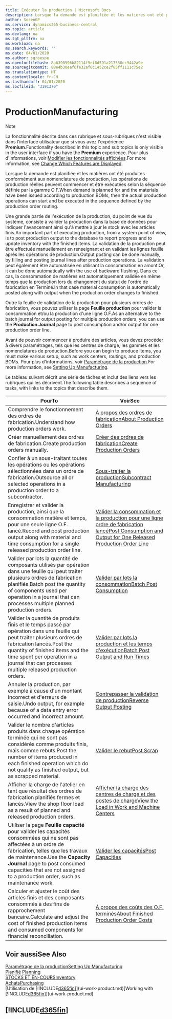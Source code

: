 ```yaml
---
title: Exécuter la production | Microsoft Docs
description: Lorsque la demande est planifiée et les matières ont été produites conformément aux nomenclatures de production, les opérations de production réelles peuvent commencer et être exécutées selon la séquence définie par la gamme O.F.
author: SorenGP
ms.service: dynamics365-business-central
ms.topic: article
ms.devlang: na
ms.tgt_pltfrm: na
ms.workload: na
ms.search.keywords: ''
ms.date: 04/01/2020
ms.author: sgroespe
ms.openlocfilehash: 8a6390596b82114f9ef8d591a217538cc9442a9e
ms.sourcegitcommit: 88e4b30eaf6fa32af0c1452ce2f85ff1111c75e2
ms.translationtype: HT
ms.contentlocale: fr-CH
ms.lasthandoff: 04/01/2020
ms.locfileid: "3191370"
---
```

# <a name="manufacturing"></a><span data-ttu-id="8bbaf-103">Production</span><span class="sxs-lookup"><span data-stu-id="8bbaf-103">Manufacturing</span></span>
> [!NOTE]
> <span data-ttu-id="8bbaf-104">La fonctionnalité décrite dans ces rubrique et sous-rubriques n'est visible dans l'interface utilisateur que si vous avez l'expérience **Premium**.</span><span class="sxs-lookup"><span data-stu-id="8bbaf-104">Functionality described in this topic and sub topics is only visible in the user interface if you have the **Premium** experience.</span></span> <span data-ttu-id="8bbaf-105">Pour plus d'informations, voir [Modifier les fonctionnalités affichées](ui-experiences.md).</span><span class="sxs-lookup"><span data-stu-id="8bbaf-105">For more information, see [Change Which Features are Displayed](ui-experiences.md).</span></span>

<span data-ttu-id="8bbaf-106">Lorsque la demande est planifiée et les matières ont été produites conformément aux nomenclatures de production, les opérations de production réelles peuvent commencer et être exécutées selon la séquence définie par la gamme O.F.</span><span class="sxs-lookup"><span data-stu-id="8bbaf-106">When demand is planned for and the materials have been issued according to production BOMs, then the actual production operations can start and be executed in the sequence defined by the production order routing.</span></span>  

<span data-ttu-id="8bbaf-107">Une grande partie de l'exécution de la production, du point de vue du système, consiste à valider la production dans la base de données pour indiquer l'avancement ainsi qu'à mettre à jour le stock avec les articles finis.</span><span class="sxs-lookup"><span data-stu-id="8bbaf-107">An important part of executing production, from a system point of view, is to post production output to the database to report progress and to update inventory with the finished items.</span></span> <span data-ttu-id="8bbaf-108">La validation de la production peut être effectuée manuellement en renseignant et en validant les lignes feuille après les opérations de production.</span><span class="sxs-lookup"><span data-stu-id="8bbaf-108">Output posting can be done manually, by filling and posting journal lines after production operations.</span></span> <span data-ttu-id="8bbaf-109">La validation peut également être automatisée en utilisant la consommation en amont.</span><span class="sxs-lookup"><span data-stu-id="8bbaf-109">Or, it can be done automatically with the use of backward flushing.</span></span> <span data-ttu-id="8bbaf-110">Dans ce cas, la consommation de matières est automatiquement validée en même temps que la production lors du changement du statut de l'ordre de fabrication en Terminé.</span><span class="sxs-lookup"><span data-stu-id="8bbaf-110">In that case material consumption is automatically posted along with output when the production order changes to finished.</span></span>  

<span data-ttu-id="8bbaf-111">Outre la feuille de validation de la production pour plusieurs ordres de fabrication, vous pouvez utiliser la page **Feuille production** pour valider la consommation et/ou la production d'une ligne O.F.</span><span class="sxs-lookup"><span data-stu-id="8bbaf-111">As an alternative to the batch journal for output posting for multiple production orders, you can use the **Production Journal** page to post consumption and/or output for one production order line.</span></span>

<span data-ttu-id="8bbaf-112">Avant de pouvoir commencer à produire des articles, vous devez procéder à divers paramétrages, tels que les centres de charge, les gammes et les nomenclatures de production.</span><span class="sxs-lookup"><span data-stu-id="8bbaf-112">Before you can begin to produce items, you must make various setup, such as work centers, routings, and production BOMs.</span></span> <span data-ttu-id="8bbaf-113">Pour plus d'informations, voir [Paramétrage de la production](production-configure-production-processes.md).</span><span class="sxs-lookup"><span data-stu-id="8bbaf-113">For more information, see [Setting Up Manufacturing](production-configure-production-processes.md).</span></span>

<span data-ttu-id="8bbaf-114">Le tableau suivant décrit une série de tâches et inclut des liens vers les rubriques qui les décrivent.</span><span class="sxs-lookup"><span data-stu-id="8bbaf-114">The following table describes a sequence of tasks, with links to the topics that describe them.</span></span>   

|<span data-ttu-id="8bbaf-115">**Pour**</span><span class="sxs-lookup"><span data-stu-id="8bbaf-115">**To**</span></span>|<span data-ttu-id="8bbaf-116">**Voir**</span><span class="sxs-lookup"><span data-stu-id="8bbaf-116">**See**</span></span>|  
|------------|-------------|  
|<span data-ttu-id="8bbaf-117">Comprendre le fonctionnement des ordres de fabrication.</span><span class="sxs-lookup"><span data-stu-id="8bbaf-117">Understand how production orders work.</span></span>|[<span data-ttu-id="8bbaf-118">À propos des ordres de fabrication</span><span class="sxs-lookup"><span data-stu-id="8bbaf-118">About Production Orders</span></span>](production-about-production-orders.md)|
|<span data-ttu-id="8bbaf-119">Créer manuellement des ordres de fabrication.</span><span class="sxs-lookup"><span data-stu-id="8bbaf-119">Create production orders manually.</span></span>|[<span data-ttu-id="8bbaf-120">Créer des ordres de fabrication</span><span class="sxs-lookup"><span data-stu-id="8bbaf-120">Create Production Orders</span></span>](production-how-to-create-production-orders.md)|
|<span data-ttu-id="8bbaf-121">Confier à un sous-traitant toutes les opérations ou les opérations sélectionnées dans un ordre de fabrication.</span><span class="sxs-lookup"><span data-stu-id="8bbaf-121">Outsource all or selected operations in a production order to a subcontractor.</span></span>|[<span data-ttu-id="8bbaf-122">Sous-traiter la production</span><span class="sxs-lookup"><span data-stu-id="8bbaf-122">Subcontract Manufacturing</span></span>](production-how-to-subcontract-manufacturing.md)|
|<span data-ttu-id="8bbaf-123">Enregistrer et valider la production, ainsi que la consommation matière et temps, pour une seule ligne O.F. lancé.</span><span class="sxs-lookup"><span data-stu-id="8bbaf-123">Record and post production output along with material and time consumption for a single released production order line.</span></span>|[<span data-ttu-id="8bbaf-124">Valider la consommation et la production pour une ligne ordre de fabrication lancé</span><span class="sxs-lookup"><span data-stu-id="8bbaf-124">Post Consumption and Output for One Released Production Order Line</span></span>](production-how-to-register-consumption-and-output.md)|  
|<span data-ttu-id="8bbaf-125">Valider par lots la quantité de composants utilisés par opération dans une feuille qui peut traiter plusieurs ordres de fabrication planifiés.</span><span class="sxs-lookup"><span data-stu-id="8bbaf-125">Batch post the quantity of components used per operation in a journal that can processes multiple planned production orders.</span></span>|[<span data-ttu-id="8bbaf-126">Valider par lots la consommation</span><span class="sxs-lookup"><span data-stu-id="8bbaf-126">Batch Post Consumption</span></span>](production-how-to-post-consumption.md)|
|<span data-ttu-id="8bbaf-127">Valider la quantité de produits finis et le temps passé par opération dans une feuille qui peut traiter plusieurs ordres de fabrication lancés.</span><span class="sxs-lookup"><span data-stu-id="8bbaf-127">Post the quantity of finished items and the time spent per operation in a journal that can processes multiple released production orders.</span></span>|[<span data-ttu-id="8bbaf-128">Valider par lots la production et les temps d'exécution</span><span class="sxs-lookup"><span data-stu-id="8bbaf-128">Batch Post Output and Run Times</span></span>](production-how-to-post-output-quantity.md)|
|<span data-ttu-id="8bbaf-129">Annuler la production, par exemple à cause d'un montant incorrect et d'erreurs de saisie.</span><span class="sxs-lookup"><span data-stu-id="8bbaf-129">Undo output, for example because of a data entry error occurred and incorrect amount.</span></span>  |[<span data-ttu-id="8bbaf-130">Contrepasser la validation de production</span><span class="sxs-lookup"><span data-stu-id="8bbaf-130">Reverse Output Posting</span></span>](production-how-to-reverse-output-posting.md)|  
|<span data-ttu-id="8bbaf-131">Valider le nombre d'articles produits dans chaque opération terminée qui ne sont pas considérés comme produits finis, mais comme rebuts.</span><span class="sxs-lookup"><span data-stu-id="8bbaf-131">Post the number of items produced in each finished operation which do not qualify as finished output, but as scrapped material.</span></span>|[<span data-ttu-id="8bbaf-132">Valider le rebut</span><span class="sxs-lookup"><span data-stu-id="8bbaf-132">Post Scrap</span></span>](production-how-to-post-scrap.md)|
|<span data-ttu-id="8bbaf-133">Afficher la charge de l'atelier en tant que résultat des ordres de fabrication planifiés fermes et lancés.</span><span class="sxs-lookup"><span data-stu-id="8bbaf-133">View the shop floor load as a result of planned and released production orders.</span></span>|[<span data-ttu-id="8bbaf-134">Afficher la charge des centres de charge et des postes de charge</span><span class="sxs-lookup"><span data-stu-id="8bbaf-134">View the Load in Work and Machine Centers</span></span>](production-how-to-view-the-load-on-work-centers.md)|      
|<span data-ttu-id="8bbaf-135">Utiliser la page **Feuille capacité** pour valider les capacités consommées qui ne sont pas affectées à un ordre de fabrication, telles que les travaux de maintenance.</span><span class="sxs-lookup"><span data-stu-id="8bbaf-135">Use the **Capacity Journal** page to post consumed capacities that are not assigned to a production order, such as maintenance work.</span></span>|[<span data-ttu-id="8bbaf-136">Valider les capacités</span><span class="sxs-lookup"><span data-stu-id="8bbaf-136">Post Capacities</span></span>](production-how-to-post-capacities.md)|  
|<span data-ttu-id="8bbaf-137">Calculer et ajuster le coût des articles finis et des composants consommés à des fins de rapprochement bancaire.</span><span class="sxs-lookup"><span data-stu-id="8bbaf-137">Calculate and adjust the cost of finished production items and consumed components for financial reconciliation.</span></span>|[<span data-ttu-id="8bbaf-138">À propos des coûts des O.F. terminés</span><span class="sxs-lookup"><span data-stu-id="8bbaf-138">About Finished Production Order Costs</span></span>](finance-about-finished-production-order-costs.md)|  

## <a name="see-also"></a><span data-ttu-id="8bbaf-139">Voir aussi</span><span class="sxs-lookup"><span data-stu-id="8bbaf-139">See Also</span></span>  
[<span data-ttu-id="8bbaf-140">Paramétrage de la production</span><span class="sxs-lookup"><span data-stu-id="8bbaf-140">Setting Up Manufacturing</span></span>](production-configure-production-processes.md)  
<span data-ttu-id="8bbaf-141">[Planifié](production-planning.md)    </span><span class="sxs-lookup"><span data-stu-id="8bbaf-141">[Planning](production-planning.md)    </span></span>  
[<span data-ttu-id="8bbaf-142">STOCKS ET EN-COURS</span><span class="sxs-lookup"><span data-stu-id="8bbaf-142">Inventory</span></span>](inventory-manage-inventory.md)  
[<span data-ttu-id="8bbaf-143">Achats</span><span class="sxs-lookup"><span data-stu-id="8bbaf-143">Purchasing</span></span>](purchasing-manage-purchasing.md)  
<span data-ttu-id="8bbaf-144">[Utilisation de [!INCLUDE[d365fin](includes/d365fin_md.md)]](ui-work-product.md)</span><span class="sxs-lookup"><span data-stu-id="8bbaf-144">[Working with [!INCLUDE[d365fin](includes/d365fin_md.md)]](ui-work-product.md)</span></span>

## [!INCLUDE[d365fin](includes/free_trial_md.md)]  
